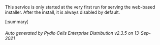 






This service is only started at the very first run for serving the web-based installer. After the install, it is always disabled by default.

[:summary]

###### Auto generated by Pydio Cells Enterprise Distribution v2.3.5 on 13-Sep-2021
